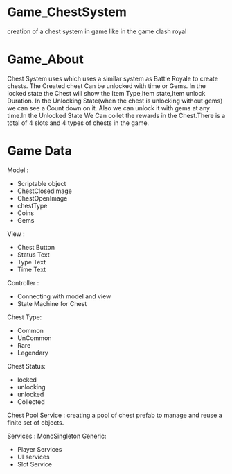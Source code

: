 # Game_ChestSystem
creation of a chest system in game like in the game clash royal

# Game_About
  Chest System uses which uses a similar system as Battle Royale to create chests. The Created chest Can be unlocked with time or Gems. In the locked state the Chest will show the Item Type,Item state,Item unlock Duration.
  In the Unlocking State(when the chest is unlocking without gems) we can see a Count down on it. Also we can unlock it with gems at any time.In the Unlocked State We Can collet the rewards in the Chest.There is a total of 4 slots and 4 types of chests in the game.
# Game Data
Model :
  * Scriptable object
  * ChestClosedImage
  * ChestOpenImage
  * chestType
  * Coins
  * Gems

View :
  * Chest Button
  * Status Text
  * Type Text
  * Time Text
    
Controller :
  * Connecting with model and view
  * State Machine for Chest

Chest Type:
  * Common
  * UnCommon
  * Rare
  * Legendary

Chest Status:
  * locked
  * unlocking
  * unlocked
  * Collected

Chest Pool Service :
  creating a pool of chest prefab to manage and reuse a finite set of objects.

Services : MonoSingleton Generic:
  * Player Services
  * UI services
  * Slot Service
